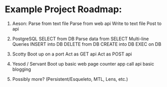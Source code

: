 

# Example Project Roadmap:

1. Aeson:
    Parse from text file
    Parse from web api
    Write to text file
    Post to api

2. PostgreSQL
    SELECT from DB
    Parse data from SELECT
    Multi-line Queries
    INSERT into DB
    DELETE from DB
    CREATE into DB
    EXEC on DB

3. Scotty
    Boot up on a port
    Act as GET api
    Act as POST api

4. Yesod / Servant
    Boot up basic web page
    counter app
    call api
    basic blogging

5. Possibly more?  (Persistent/Esqueleto, MTL, Lens, etc.)
